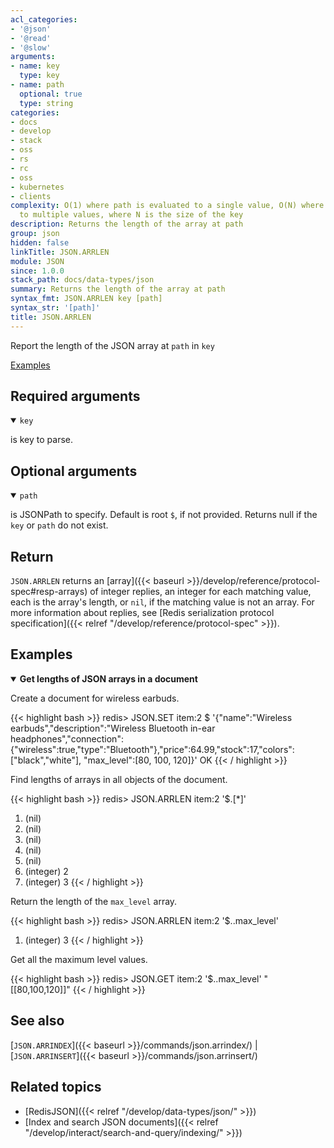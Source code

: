 ```yaml
---
acl_categories:
- '@json'
- '@read'
- '@slow'
arguments:
- name: key
  type: key
- name: path
  optional: true
  type: string
categories:
- docs
- develop
- stack
- oss
- rs
- rc
- oss
- kubernetes
- clients
complexity: O(1) where path is evaluated to a single value, O(N) where path is evaluated
  to multiple values, where N is the size of the key
description: Returns the length of the array at path
group: json
hidden: false
linkTitle: JSON.ARRLEN
module: JSON
since: 1.0.0
stack_path: docs/data-types/json
summary: Returns the length of the array at path
syntax_fmt: JSON.ARRLEN key [path]
syntax_str: '[path]'
title: JSON.ARRLEN
---
```

Report the length of the JSON array at `path` in `key`

[Examples](#examples)

## Required arguments

<details open><summary><code>key</code></summary> 

is key to parse.
</details>

## Optional arguments

<details open><summary><code>path</code></summary> 

is JSONPath to specify. Default is root `$`, if not provided. Returns null if the `key` or `path` do not exist.
</details>

## Return

`JSON.ARRLEN` returns an [array]({{< baseurl >}}/develop/reference/protocol-spec#resp-arrays) of integer replies, an integer for each matching value, each is the array's length, or `nil`, if the matching value is not an array.
For more information about replies, see [Redis serialization protocol specification]({{< relref "/develop/reference/protocol-spec" >}}). 

## Examples

<details open>
<summary><b>Get lengths of JSON arrays in a document</b></summary>

Create a document for wireless earbuds.

{{< highlight bash >}}
redis> JSON.SET item:2 $ '{"name":"Wireless earbuds","description":"Wireless Bluetooth in-ear headphones","connection":{"wireless":true,"type":"Bluetooth"},"price":64.99,"stock":17,"colors":["black","white"], "max_level":[80, 100, 120]}'
OK
{{< / highlight >}}

Find lengths of arrays in all objects of the document.

{{< highlight bash >}}
redis> JSON.ARRLEN item:2 '$.[*]'
1) (nil)
2) (nil)
3) (nil)
4) (nil)
5) (nil)
6) (integer) 2
7) (integer) 3
{{< / highlight >}}

Return the length of the `max_level` array.

{{< highlight bash >}}
redis> JSON.ARRLEN item:2 '$..max_level'
1) (integer) 3
{{< / highlight >}}

Get all the maximum level values.

{{< highlight bash >}}
redis> JSON.GET item:2 '$..max_level'
"[[80,100,120]]"
{{< / highlight >}}

</details>

## See also

[`JSON.ARRINDEX`]({{< baseurl >}}/commands/json.arrindex/) | [`JSON.ARRINSERT`]({{< baseurl >}}/commands/json.arrinsert/) 

## Related topics

* [RedisJSON]({{< relref "/develop/data-types/json/" >}})
* [Index and search JSON documents]({{< relref "/develop/interact/search-and-query/indexing/" >}})
